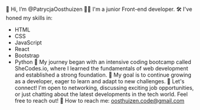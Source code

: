 👋 Hi, I’m @PatrycjaOosthuizen
👩‍💻 I'm a junior Front-end developer.
🛠️  I've honed my skills in:
* HTML
* CSS
* JavaScript
* React
* Bootstrap
* Python
🚀 My journey began with an intensive coding bootcamp called SheCodes.io, where I learned the fundamentals of web development and established a strong foundation.
🎯 My goal is to continue growing as a developer, eager to learn and adapt to new challenges.
🌟 Let's connect! I'm open to networking, discussing exciting job opportunities, or just chatting about the latest developments in the tech world. Feel free to reach out!
📧 How to reach me: oosthuizen.code@gmail.com

<!---
PatrycjaOosthuizen/PatrycjaOosthuizen is a ✨ special ✨ repository because its `README.md` (this file) appears on your GitHub profile.
You can click the Preview link to take a look at your changes.
--->
